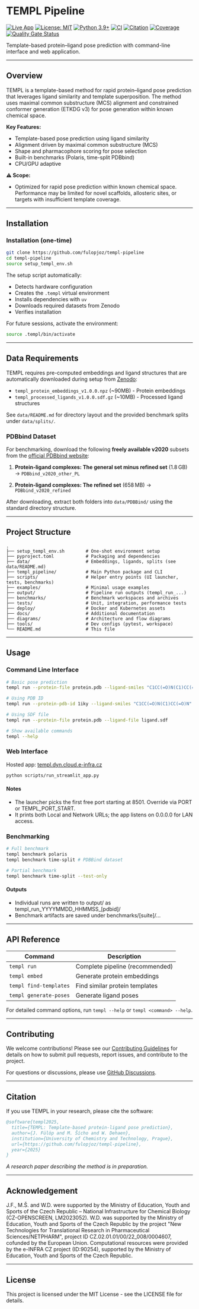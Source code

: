 # TEMPL Pipeline

[![Live App](https://img.shields.io/badge/Live_App-templ.dyn.cloud.e--infra.cz-2ea44f?logo=google-chrome&logoColor=white)](https://templ.dyn.cloud.e-infra.cz/)
[![License: MIT](https://img.shields.io/badge/License-MIT-yellow.svg)](https://opensource.org/licenses/MIT)
[![Python 3.9+](https://img.shields.io/badge/python-3.9+-blue.svg)](https://www.python.org/downloads/)
[![CI](https://github.com/fulopjoz/templ-pipeline/actions/workflows/ci.yml/badge.svg)](https://github.com/fulopjoz/templ-pipeline/actions/workflows/ci.yml)
[![Citation](https://github.com/fulopjoz/templ-pipeline/actions/workflows/cffconvert.yml/badge.svg)](https://github.com/fulopjoz/templ-pipeline/actions/workflows/cffconvert.yml)
[![Coverage](https://codecov.io/gh/fulopjoz/templ-pipeline/branch/master/graph/badge.svg)](https://codecov.io/gh/fulopjoz/templ-pipeline)
[![Quality Gate Status](https://sonarcloud.io/api/project_badges/measure?project=fulopjoz_templ-pipeline&metric=alert_status)](https://sonarcloud.io/summary/new_code?id=fulopjoz_templ-pipeline)

Template-based protein–ligand pose prediction with command-line interface and web application.

---

## Overview

TEMPL is a template-based method for rapid protein–ligand pose prediction that leverages ligand similarity and template superposition. The method uses maximal common substructure (MCS) alignment and constrained conformer generation (ETKDG v3) for pose generation within known chemical space.

**Key Features:**

- Template-based pose prediction using ligand similarity
- Alignment driven by maximal common substructure (MCS)
- Shape and pharmacophore scoring for pose selection
- Built-in benchmarks (Polaris, time-split PDBbind)
- CPU/GPU adaptive

**⚠️ Scope:**

- Optimized for rapid pose prediction within known chemical space. Performance may be limited for novel scaffolds, allosteric sites, or targets with insufficient template coverage.

---

## Installation

### Installation (one-time)

```bash
git clone https://github.com/fulopjoz/templ-pipeline
cd templ-pipeline
source setup_templ_env.sh
```

The setup script automatically:

- Detects hardware configuration
- Creates the `.templ` virtual environment
- Installs dependencies with `uv`
- Downloads required datasets from Zenodo
- Verifies installation

For future sessions, activate the environment:

```bash
source .templ/bin/activate
```

---

## Data Requirements

TEMPL requires pre-computed embeddings and ligand structures that are automatically downloaded during setup from [Zenodo](https://doi.org/10.5281/zenodo.XXXXXXX):

- `templ_protein_embeddings_v1.0.0.npz` (~90MB) - Protein embeddings
- `templ_processed_ligands_v1.0.0.sdf.gz` (~10MB) - Processed ligand structures

See `data/README.md` for directory layout and the provided benchmark splits under `data/splits/`.

### PDBbind Dataset

For benchmarking, download the following **freely available v2020** subsets from the [official PDBbind website](https://www.pdbbind-plus.org.cn/download):

1. **Protein-ligand complexes: The general set minus refined set** (1.8 GB)
   → `PDBbind_v2020_other_PL`

2. **Protein-ligand complexes: The refined set** (658 MB)
   → `PDBbind_v2020_refined`

After downloading, extract both folders into `data/PDBBind/` using the standard directory structure.

---

## Project Structure

```text
.
├── setup_templ_env.sh        # One-shot environment setup
├── pyproject.toml            # Packaging and dependencies
├── data/                     # Embeddings, ligands, splits (see data/README.md)
├── templ_pipeline/           # Main Python package and CLI
├── scripts/                  # Helper entry points (UI launcher, tests, benchmarks)
├── examples/                 # Minimal usage examples
├── output/                   # Pipeline run outputs (templ_run_...)
├── benchmarks/               # Benchmark workspaces and archives
├── tests/                    # Unit, integration, performance tests
├── deploy/                   # Docker and Kubernetes assets
├── docs/                     # Additional documentation
├── diagrams/                 # Architecture and flow diagrams
├── tools/                    # Dev configs (pytest, workspace)
└── README.md                 # This file
```

---

## Usage

### Command Line Interface

```bash
# Basic pose prediction
templ run --protein-file protein.pdb --ligand-smiles "C1CC(=O)N(C1)CC(=O)N"

# Using PDB ID
templ run --protein-pdb-id 1iky --ligand-smiles "C1CC(=O)N(C1)CC(=O)N"

# Using SDF file
templ run --protein-file protein.pdb --ligand-file ligand.sdf

# Show available commands
templ --help
```

### Web Interface

Hosted app: [templ.dyn.cloud.e-infra.cz](https://templ.dyn.cloud.e-infra.cz/)

```bash
python scripts/run_streamlit_app.py
```

#### Notes

- The launcher picks the first free port starting at 8501. Override via PORT or TEMPL_PORT_START.
- It prints both Local and Network URLs; the app listens on 0.0.0.0 for LAN access.

### Benchmarking

```bash
# Full benchmark
templ benchmark polaris
templ benchmark time-split # PDBBind dataset

# Partial benchmark
templ benchmark time-split --test-only
```

#### Outputs

- Individual runs are written to output/ as templ_run_YYYYMMDD_HHMMSS_[pdbid]/
- Benchmark artifacts are saved under benchmarks/[suite]/...

---

## API Reference

| Command | Description |
|---------|-------------|
| `templ run` | Complete pipeline (recommended) |
| `templ embed` | Generate protein embeddings |
| `templ find-templates` | Find similar protein templates |
| `templ generate-poses` | Generate ligand poses |

For detailed command options, run `templ --help` or `templ <command> --help`.

---

## Contributing

We welcome contributions! Please see our [Contributing Guidelines](CONTRIBUTING.md) for details on how to submit pull requests, report issues, and contribute to the project.

For questions or discussions, please use [GitHub Discussions](https://github.com/fulopjoz/templ-pipeline/discussions).

---

## Citation

If you use TEMPL in your research, please cite the software:

```bibtex
@software{templ2025,
  title={TEMPL: Template-based protein-ligand pose prediction},
  author={J. Fülöp and M. Šícho and W. Dehaen},
  institution={University of Chemistry and Technology, Prague},
  url={https://github.com/fulopjoz/templ-pipeline},
  year={2025}
}
```

*A research paper describing the method is in preparation.*

---

## Acknowledgement

J.F., M.Š. and W.D. were supported by the Ministry of Education, Youth and Sports of the Czech Republic – National Infrastructure for Chemical Biology (CZ-OPENSCREEN, LM2023052). W.D. was supported by the Ministry of Education, Youth and Sports of the Czech Republic by the project "New Technologies for Translational Research in Pharmaceutical Sciences/NETPHARM", project ID CZ.02.01.01/00/22_008/0004607, cofunded by the European Union.
Computational resources were provided by the e-INFRA CZ project (ID:90254), supported by the Ministry of Education, Youth and Sports of the Czech Republic.


---

## License

This project is licensed under the MIT License - see the LICENSE file for details.
